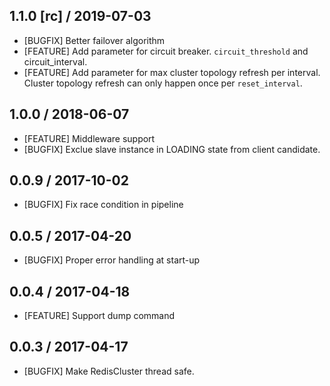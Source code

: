 ## 1.1.0 [rc] / 2019-07-03
- [BUGFIX] Better failover algorithm
- [FEATURE] Add parameter for circuit breaker. `circuit_threshold` and circuit_interval.
- [FEATURE] Add parameter for max cluster topology refresh per interval. Cluster topology refresh can only happen once per `reset_interval`.

## 1.0.0 / 2018-06-07
- [FEATURE] Middleware support
- [BUGFIX] Exclue slave instance in LOADING state from client candidate.

## 0.0.9 / 2017-10-02
* [BUGFIX] Fix race condition in pipeline

## 0.0.5 / 2017-04-20
* [BUGFIX] Proper error handling at start-up

## 0.0.4 / 2017-04-18
* [FEATURE] Support dump command

## 0.0.3 / 2017-04-17
* [BUGFIX] Make RedisCluster thread safe.
